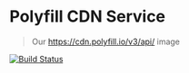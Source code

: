 # Polyfill CDN Service

> Our https://cdn.polyfill.io/v3/api/ image

[![Build Status](https://travis-ci.com/SocialGouv/polyfill-service2.svg?branch=master)](https://travis-ci.com/SocialGouv/polyfill-service2)
